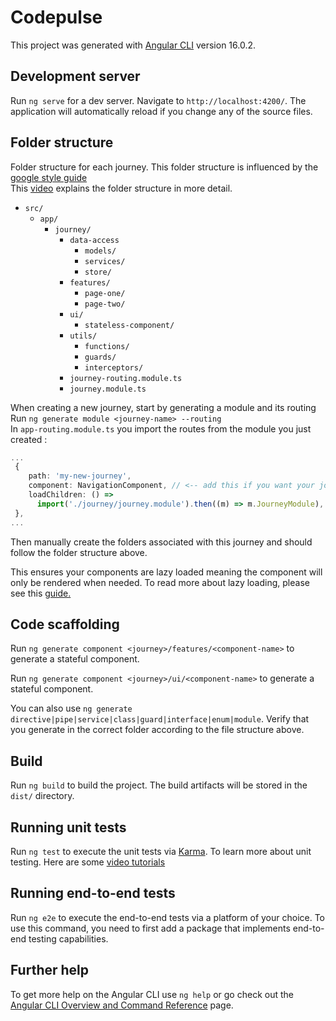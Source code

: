 # Codepulse

This project was generated with [Angular CLI](https://github.com/angular/angular-cli) version 16.0.2.

## Development server

Run `ng serve` for a dev server. Navigate to `http://localhost:4200/`. The application will automatically reload if you change any of the source files.

## Folder structure

Folder structure for each journey. This folder structure is influenced by the [google style guide](https://angular.io/guide/styleguide) <br/>
This [video](https://www.youtube.com/watch?v=7SDpTOLeqHE) explains the folder structure in more detail.

- `src/`
  - `app/`
    - `journey/`
      - `data-access`
        - `models/`
        - `services/`
        - `store/`
      - `features/`
        - `page-one/`
        - `page-two/`
      - `ui/`
        - `stateless-component/`
      - `utils/`
        - `functions/`
        - `guards/`
        - `interceptors/`
      - `journey-routing.module.ts`
      - `journey.module.ts`

When creating a new journey, start by generating a module and its routing <br/>
Run `ng generate module <journey-name> --routing`<br/>
In `app-routing.module.ts` you import the routes from the module you just created :

```ts
...
 {
    path: 'my-new-journey',
    component: NavigationComponent, // <-- add this if you want your journey to inherit the Navigation Layout
    loadChildren: () =>
      import('./journey/journey.module').then((m) => m.JourneyModule),
 },
...
```

Then manually create the folders associated with this journey and should follow the folder structure above. <br/>

This ensures your components are lazy loaded meaning the component will only be rendered when needed. To read more about lazy loading, please see this [guide.](https://angular.io/guide/lazy-loading-ngmodules)

## Code scaffolding

Run `ng generate component <journey>/features/<component-name>` to generate a stateful component.

Run `ng generate component <journey>/ui/<component-name>` to generate a stateful component.

You can also use `ng generate directive|pipe|service|class|guard|interface|enum|module`. Verify that you generate in the correct folder according to the file structure above.

## Build

Run `ng build` to build the project. The build artifacts will be stored in the `dist/` directory.

## Running unit tests

Run `ng test` to execute the unit tests via [Karma](https://karma-runner.github.io).
To learn more about unit testing. Here are some [video tutorials](https://www.youtube.com/watch?v=emnwsVy8wRs&list=PLoC8Q0moRTSiTBAKWBGiJjFUMpiFdaGdF)

## Running end-to-end tests

Run `ng e2e` to execute the end-to-end tests via a platform of your choice. To use this command, you need to first add a package that implements end-to-end testing capabilities.

## Further help

To get more help on the Angular CLI use `ng help` or go check out the [Angular CLI Overview and Command Reference](https://angular.io/cli) page.

